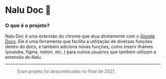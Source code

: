 # Nalu Doc 🌊
### O que é o projeto?
Nalu Doc é uma extensão do chrome que atua diretamente com o [Google Docs](https://docs.google.com/). Ele é uma ferramenta que facilita a utilização de diversas funções dentro do docs, e também adiciona novas funções, como inserir iframes (youtube, figma, notion, etc..) para outros usuários que também utilizam a extensão do Nalu.

___

> Esse projeto foi descontinuado no final de 2021.

